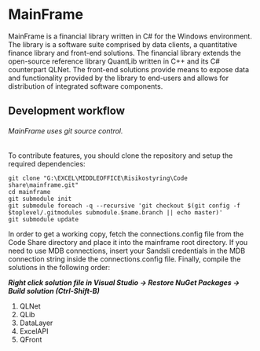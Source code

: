 MainFrame
=====

MainFrame is a financial library written in C# for the Windows environment. The library is a software suite comprised by data clients, a quantitative finance library and front-end solutions. The financial library extends the open-source reference library QuantLib written in C++ and its C# counterpart QLNet. The front-end solutions provide means to expose data and functionality provided by the library to end-users and allows for distribution of integrated software components.

## Development workflow

###### MainFrame uses git source control.

To contribute features, you should clone the repository and setup the required dependencies:

```
git clone "G:\EXCEL\MIDDLEOFFICE\Risikostyring\Code share\mainframe.git"
cd mainframe
git submodule init
git submodule foreach -q --recursive 'git checkout $(git config -f $toplevel/.gitmodules submodule.$name.branch || echo master)'
git submodule update
```

In order to get a working copy, fetch the connections.config file from the Code Share directory and place it into the mainframe root directory. If you need to use MDB connections, insert your Sandsli credentials in the MDB connection string inside the connections.config file. Finally, compile the solutions in the following order:

***Right click solution file in Visual Studio -> Restore NuGet Packages -> Build solution (Ctrl-Shift-B)***

1. QLNet
2. QLib
3. DataLayer
4. ExcelAPI
5. QFront
